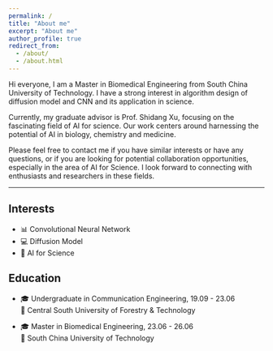 ```yaml
---
permalink: /
title: "About me"
excerpt: "About me"
author_profile: true
redirect_from: 
  - /about/
  - /about.html
---
```


Hi everyone, I am a Master in Biomedical Engineering from South China University of Technology. I have a strong interest in algorithm design of diffusion model and CNN and its application in science.

Currently, my graduate advisor is Prof. Shidang Xu, focusing on the fascinating field of AI for science. Our work centers around harnessing the potential of AI in biology, chemistry and medicine.

Please feel free to contact me if you have similar interests or have any questions, or if you are looking for potential collaboration opportunities, especially in the area of AI for Science. I look forward to connecting with enthusiasts and researchers in these fields.
***
## Interests

- 📊 Convolutional Neural Network
- 💻 Diffusion Model
- 🧠 AI for Science

## Education

- 🎓 Undergraduate in Communication Engineering, 19.09 - 23.06  
  🏫 Central South University of Forestry & Technology

- 🎓 Master in Biomedical Engineering, 23.06 - 26.06  
  🏫 South China University of Technology

